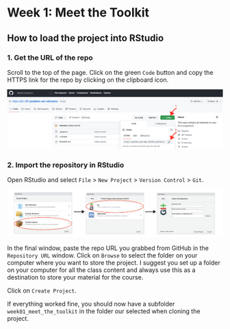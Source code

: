 # Week 1: Meet the Toolkit 

## How to load the project into RStudio 

### 1. Get the URL of the repo 

Scroll to the top of the page. Click on the green `Code` button and copy the HTTPS link for the repo by clicking on the clipboard icon. 

![](images/github-code-url.png)


### 2. Import the repository in RStudio

Open RStudio and select `File` > `New Project` > `Version Control` > `Git`. 

![](images/new-project.png)

In the final window, paste the repo URL you grabbed from GitHub in the `Repository URL` window. 
Click on `Browse` to select the folder on your computer where you want to store the project. I suggest you set up a folder on your computer for all the class content and always use this as a destination to store your material for the course. 

Click on `Create Project`. 

If everything worked fine, you should now have a subfolder `week01_meet_the_toolkit` in the folder our selected when cloning the project. 
